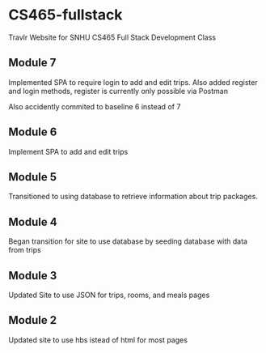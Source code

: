 # CS465-fullstack

Travlr Website for SNHU CS465 Full Stack Development Class

Module 7
---------
Implemented SPA to require login to add and edit trips.
Also added register and login methods, register is currently only 
possible via Postman

Also accidently commited to baseline 6 instead of  7

Module 6
---------
Implement SPA to add and edit trips

Module 5
--------
Transitioned to using database to retrieve information about trip packages.

Module 4
----------
Began transition for site to use database by seeding database with data from trips

Module 3
----------
Updated Site to use JSON for trips, rooms, and meals pages

Module 2
-----------
Updated site to use hbs istead of html for most pages
